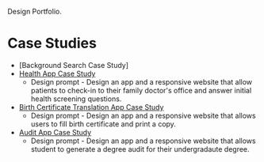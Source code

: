 Design Portfolio.

# Case Studies
* [Background Search Case Study]
* [Health App Case Study](https://docs.google.com/presentation/d/10YiugOZT7fhXr2kc09zs1nArg3VeaISRdmXYkoUk3A4/edit?usp=sharing)
	* Design prompt - Design an app and a responsive website that allow patients to check-in to their family doctor's office and answer initial health screening questions.
* [Birth Certificate Translation App Case Study](https://docs.google.com/presentation/d/1IOuuVHJMjw3mkLnMwXemYZi-FjJgjIJj4lu2SO6DyJM/edit?usp=sharing)
	* Design prompt - Design an app and a responsive website that allows users to fill birth certificate and print a copy.
* [Audit App Case Study](https://docs.google.com/presentation/d/10YhHmS-qxpoc2nbW_kv1fZwfPuprLGq9rQR0lGlzG5Y/edit#slide=id.p)
	* Design prompt - Design an app and a responsive website that allows student to generate a degree audit for their undergradaute degree.
